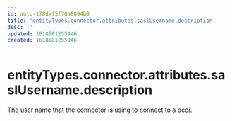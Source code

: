 ```yaml
---
id: auto-178daf5f70a8094b0
title: 'entityTypes.connector.attributes.saslUsername.description'
desc: ''
updated: 1618581255946
created: 1618581255946
---
```

# entityTypes.connector.attributes.saslUsername.description

The user name that the connector is using to connect to a peer.